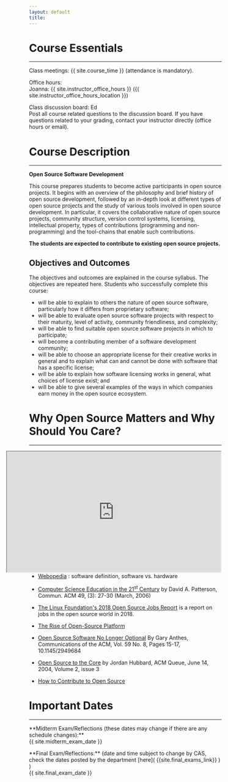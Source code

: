 ```yaml
---
layout: default
title:
---
```


# Course Essentials

---


<p class="hang" markdown="1"><span class="emph">Class meetings:</span> {{ site.course_time }}
(attendance is mandatory).</p>


<p class="hang" markdown="1"><span class="emph">Office hours:</span> <br>
<span class="name">Joanna:</span>
{{ site.instructor_office_hours }} ({{ site.instructor_office_hours_location }})

<br>
</p>


<p class="hang" markdown="1"><span class="emph">Class discussion board:</span> Ed <br>
Post all course related questions to the discussion board. If you have questions
related to your grading, contact your instructor directly (office hours or email).
</p>



# Course Description
---
**Open Source Software Development**

This course prepares students to become active participants in open source projects. It begins with an overview of the philosophy and brief history of open source development, followed by an in-depth look at different types of open source projects and the study of various tools involved in open source development. In particular, it covers the collaborative nature of open source projects, community structure, version control systems, licensing, intellectual property, types of contributions (programming and non-programming) and the tool-chains that enable such contributions.

__The students are expected to contribute to existing open source projects.__


## Objectives and Outcomes

The objectives and outcomes are explained in the course syllabus. The objectives are repeated here. Students who successfully complete this course:
-   will be able to explain to others the nature of open source software, particularly how it differs from proprietary software;
-   will be able to evaluate open source software projects with respect to their maturity, level of activity, community friendliness, and complexity;
-   will be able to find suitable open source software projects in which to participate;
-   will become a contributing member of a software development community;
-   will be able to choose an appropriate license for their creative works in general and to explain what can and cannot be done with software that has a specific license;
-   will be able to explain how software licensing works in general, what choices of license exist; and
-   will be able to give several examples of the ways in which companies earn money in the open source ecosystem.

# Why Open Source Matters and Why Should You Care?
---

<iframe width="560" height="315"  style="float:right" src="https://www.youtube.com/embed/7c0IrsDsNaw" frameborder="10" allow="accelerometer;  encrypted-media; gyroscope; picture-in-picture" allowfullscreen></iframe>


- [Webopedia](http://www.webopedia.com/TERM/S/software.html) : software definition, software vs. hardware

-  [Computer Science Education in the 21<sup>st</sup> Century](http://goo.gl/400cMX) by David A. Patterson, Commun. ACM 49, (3): 27-30 (March, 2006)

- [The Linux Foundation's 2018 Open Source Jobs Report](https://www.linuxfoundation.org/publications/2018/06/open-source-jobs-report-2018/)
is a report on jobs in the open source world in 2018.

-  [The Rise of Open-Source Platform](http://www.enterprisetech.com/2015/11/12/the-rise-of-the-open-source-platform/)


- [Open Source Software No Longer Optional](https://cacm.acm.org/magazines/2016/8/205050-open-source-software-no-longer-optional/fulltext) By Gary Anthes, Communications of the ACM, Vol. 59 No. 8, Pages 15-17, 10.1145/2949684

- [Open Source to the Core](http://queue.acm.org/detail.cfm?id=1005064)  by Jordan Hubbard, ACM Queue, June 14, 2004, Volume 2, issue 3

- [How to Contribute to Open Source](https://opensource.guide/how-to-contribute/)


# Important Dates
---

<p class="hang" markdown="1"> **Midterm Exam/Reflections (these dates may change if there are any schedule changes):** <br>
{{ site.midterm_exam_date }}
</p>
<p class="hang" markdown="1"> **Final Exam/Reflections:**
(date and time subject to change by CAS, check the dates posted by the department
[here]( {{site.final_exams_link}} ) ) <br>
{{ site.final_exam_date }}


<br>
<br>
